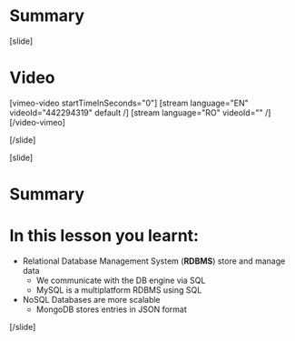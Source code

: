 # Summary

[slide]
# Video

[vimeo-video startTimeInSeconds="0"]
[stream language="EN" videoId="442294319" default /]
[stream language="RO" videoId="" /]
[/video-vimeo]

[/slide]

[slide]
# Summary


# In this lesson you learnt:

- Relational Database Management System (**RDBMS**) store and manage data
    - We communicate with the DB engine via SQL
    - MySQL is a multiplatform  RDBMS using SQL
- NoSQL Databases are more scalable
    - MongoDB stores entries in JSON format



[/slide]